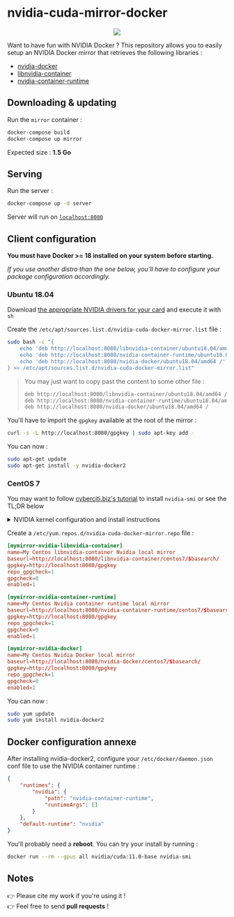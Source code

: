# nvidia-cuda-mirror-docker

<p align="center">
    <a href="https://travis-ci.com/github/flavienbwk/nvidia-cuda-mirror-docker" target="_blank">
        <img src="https://travis-ci.com/flavienbwk/nvidia-cuda-mirror-docker.svg?branch=main"/>
    </a>
</p>

Want to have fun with NVIDIA Docker ? This repository allows you to easily setup an NVIDIA Docker mirror that retrieves the following libraries :

- [nvidia-docker](https://github.com/NVIDIA/nvidia-docker)
- [libnvidia-container](https://github.com/NVIDIA/libnvidia-container)
- [nvidia-container-runtime](https://github.com/NVIDIA/nvidia-container-runtime)

## Downloading & updating

Run the `mirror` container :

```bash
docker-compose build
docker-compose up mirror
```

Expected size : **1.5 Go**

## Serving

Run the server :

```bash
docker-compose up -d server
```

Server will run on [`localhost:8080`](http://localhost:8080)  

## Client configuration

**You must have Docker >= 18 installed on your system before starting.**

_If you use another distro than the one below, you'll have to configure your package configuration accordingly._

### Ubuntu 18.04

Download [the appropriate NVIDIA drivers for your card](https://www.nvidia.com/Download/index.aspx) and execute it with `sh`

Create the `/etc/apt/sources.list.d/nvidia-cuda-docker-mirror.list` file :

```bash
sudo bash -c "{
    echo 'deb http://localhost:8080/libnvidia-container/ubuntu18.04/amd64 /'
    echo 'deb http://localhost:8080/nvidia-container-runtime/ubuntu18.04/amd64 /'
    echo 'deb http://localhost:8080/nvidia-docker/ubuntu18.04/amd64 /'
} >> /etc/apt/sources.list.d/nvidia-cuda-docker-mirror.list"
```

> You may just want to copy past the content to some other file :
> ```txt
> deb http://localhost:8080/libnvidia-container/ubuntu18.04/amd64 /
> deb http://localhost:8080/nvidia-container-runtime/ubuntu18.04/amd64 /
> deb http://localhost:8080/nvidia-docker/ubuntu18.04/amd64 /
> ```

You'll have to import the `gpgkey` available at the root of the mirror :

```bash
curl -s -L http://localhost:8080/gpgkey | sudo apt-key add -
```

You can now :

```bash
sudo apt-get update
sudo apt-get install -y nvidia-docker2
```

### CentOS 7

You may want to follow [cyberciti.biz's tutorial](https://www.cyberciti.biz/faq/how-to-install-nvidia-driver-on-centos-7-linux) to install `nvidia-smi` or see the TL;DR below

<details>
<summary>NVIDIA kernel configuration and install instructions</summary>

```bash
# After configuring your ElRepo and EPEL repositories
sudo yum group install "Development Tools"
sudo yum install kernel-devel
sudo yum -y install epel-release
sudo yum -y install dkms
```

In the `/etc/default/grub` file, append the following line to the `GRUB_CMDLINE_LINUX` property :

```txt
rd.driver.blacklist=nouveau nouveau.modeset=0
```

And then run :

```bash
sudo grub2-mkconfig -o /boot/grub2/grub.cfg
sudo bash -c "echo 'blacklist nouveau' > /etc/modprobe.d/blacklist-nouveau.conf" 
sudo mv /boot/initramfs-$(uname -r).img /boot/initramfs-$(uname -r)-nouveau.img
sudo dracut /boot/initramfs-$(uname -r).img $(uname -r)
sudo reboot
```

Once rebooted :

Download [the appropriate NVIDIA drivers for your card](https://www.nvidia.com/Download/index.aspx) and execute it with `sh`

```bash
sudo systemctl isolate multi-user.target
sudo sh NVIDIA-Linux-x86_64-*.run
sudo reboot
```

</details>

Create a `/etc/yum.repos.d/nvidia-cuda-docker-mirror.repo` file :

```conf
[mymirror-nvidia-libnvidia-container]
name=My Centos libnvidia-container Nvidia local mirror
baseurl=http://localhost:8080/libnvidia-container/centos7/$basearch/
gpgkey=http://localhost:8080/gpgkey
repo_gpgcheck=1
gpgcheck=0
enabled=1

[mymirror-nvidia-container-runtime]
name=My Centos Nvidia container runtime local mirror
baseurl=http://localhost:8080/nvidia-container-runtime/centos7/$basearch/
gpgkey=http://localhost:8080/gpgkey
repo_gpgcheck=1
gpgcheck=0
enabled=1

[mymirror-nvidia-docker]
name=My Centos Nvidia Docker local mirror
baseurl=http://localhost:8080/nvidia-docker/centos7/$basearch/
gpgkey=http://localhost:8080/gpgkey
repo_gpgcheck=1
gpgcheck=0
enabled=1
```

You can now :

```bash
sudo yum update
sudo yum install nvidia-docker2
```

## Docker configuration annexe

After installing nvidia-docker2, configure your `/etc/docker/daemon.json` conf file to use the NVIDIA container runtime :

```json
{
    "runtimes": {
        "nvidia": {
            "path": "nvidia-container-runtime",
            "runtimeArgs": []
        }
    },
    "default-runtime": "nvidia"
}
```

You'll probably need a **reboot**. You can try your install by running :

```bash
docker run --rm --gpus all nvidia/cuda:11.0-base nvidia-smi
```

## Notes

:point_right: Please cite my work if you're using it !  
:point_right: Feel free to send **pull requests** !
